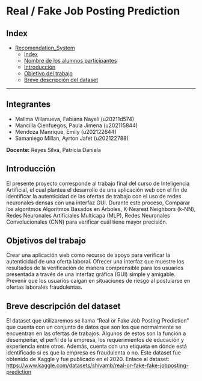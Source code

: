 # Real / Fake Job Posting Prediction
## Index
- [Recomendation\_System](#movies_Recommendation_System)
	- [Index](#index)
	- [Nombre de los alumnos participantes](#integrantes)
    - [Introducción](#introducción)
	- [Objetivo del trabajo](#objetivos-del-trabajo)
	- [Breve descripción del dataset](#breve-descripción-del-dataset)
---

## Integrantes
- Mallma Villanueva, Fabiana Nayeli (u20211d574)
- Mancilla Cienfuegos, Paula Jimena (u202115844)
- Mendoza Manrique, Emily (u202122644)
- Samaniego Millan, Ayrton Jafet (u202122788)

**Docente:** Reyes Silva, Patricia Daniela

## Introducción
El presente proyecto corresponde al trabajo final del curso de Inteligencia Artificial, el cual plantea el desarrollo de una aplicación web con el fin de identificar la autenticidad de las ofertas de trabajo con el uso de redes neuronales densas con una interfaz GUI. Durante este proceso, Comparar los algoritmos Algoritmos Basados en Árboles, K-Nearest Neighbors (k-NN), Redes Neuronales Artificiales Multicapa (MLP), Redes Neuronales Convolucionales (CNN) para verificar cuál tiene mayor precisión.

## Objetivos del trabajo
Crear una aplicación web como recurso de apoyo para verificar la autenticidad de una oferta laboral. 
Ofrecer una interfaz que muestre los resultados de la verificación de manera comprensible para los usuarios presentada a través de una interfaz gráfica (GUI) simple y amigable.
Prevenir que los usuarios caigan en situaciones de riesgo al postularse en ofertas laborales fraudulentas.

## Breve descripción del dataset
El dataset que utilizaremos se llama “Real or Fake Job Posting Prediction” que cuenta con un conjunto de datos que son los que normalmente se encuentran en las ofertas de trabajos. Algunos de estos son la función a desempeñar, el perfil de la empresa, los requerimientos de educación y experiencia entre otros. Además, cuenta con una etiqueta en dónde está identificado si es que la empresa es fraudulenta o no. Este dataset fue obtenido de Kaggle y fue publicado en el 2020.
Enlace al dataset:
https://www.kaggle.com/datasets/shivamb/real-or-fake-fake-jobposting-prediction 


